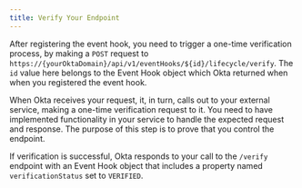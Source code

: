 ```yaml
---
title: Verify Your Endpoint
---
```


After registering the event hook, you need to trigger a one-time verification process, by making a `POST` request to `https://{yourOktaDomain}/api/v1/eventHooks/${id}/lifecycle/verify`. The `id` value here belongs to the Event Hook object which Okta returned when when you registered the event hook.

When Okta receives your request, it, in turn, calls out to your external service, making a one-time verification request to it. You need to have implemented functionality in your service to handle the expected request and response. The purpose of this step is to prove that you control the endpoint. 

If verification is successful, Okta responds to your call to the `/verify` endpoint with an Event Hook object that includes a property named `verificationStatus` set to `VERIFIED`.

<NextSectionLink/>

